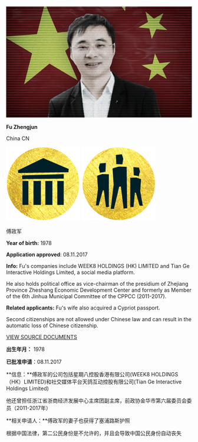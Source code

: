 ![FuZhengjun.jpg](FuZhengjun.jpg)

**Fu Zhengjun**

China CN

![pep](../../icons/icon-pep.png) ![family](../../icons/icon-family.png) 

傅政军

**Year of birth:** 1978

**Application approved**: 08.11.2017 

**Info:** Fu's companies include WEEK8 HOLDINGS (HK) LIMITED and Tian Ge Interactive Holdings Limited, a social media platform.

He also holds political office as vice-chairman of the presidium of Zhejiang Province Zheshang Economic Development Center and formerly as Member of the 6th Jinhua Municipal Committee of the CPPCC (2011-2017). 

**Related applicants:** Fu's wife also acquired a Cypriot passport.

Second citizenships are not allowed under Chinese law and can result in the automatic loss of Chinese citizenship.  

[VIEW SOURCE DOCUMENTS](ZH-02-Fu-Zhengjun.pdf)

**出生年月：** 1978

**已批准申请**：08.11.2017

**信息：**傅政军的公司包括星期八控股香港有限公司(WEEK8 HOLDINGS（HK）LIMITED)和社交媒体平台天鸽互动控股有限公司(Tian Ge Interactive Holdings Limited)

他还曾担任浙江省浙商经济发展中心主席团副主席，前政协金华市第六届委员会委员（2011-2017年）

**相关申请人：**傅政军的妻子也获得了塞浦路斯护照

根据中国法律，第二公民身份是不允许的，并且会导致中国公民身份自动丧失